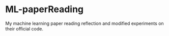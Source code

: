 # ML-paperReading
My machine learning paper reading reflection and modified experiments on their official code.
